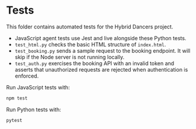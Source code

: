# Tests

This folder contains automated tests for the Hybrid Dancers project.

- JavaScript agent tests use Jest and live alongside these Python tests.
- `test_html.py` checks the basic HTML structure of `index.html`.
- `test_booking.py` sends a sample request to the booking endpoint. It will skip if the Node server is not running locally.
- `test_auth.py` exercises the booking API with an invalid token and asserts
  that unauthorized requests are rejected when authentication is enforced.

Run JavaScript tests with:

```bash
npm test
```

Run Python tests with:

```bash
pytest
```
